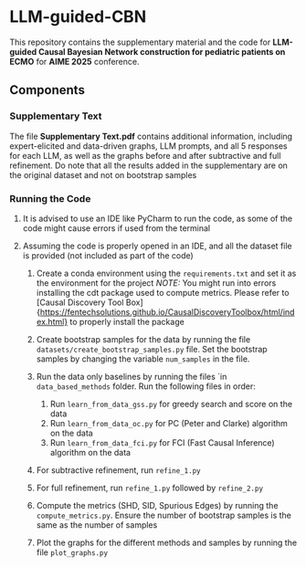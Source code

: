 # LLM-guided-CBN
This repository contains the supplementary material and the code for **LLM-guided Causal Bayesian Network construction for pediatric patients on ECMO** for **AIME 2025** conference.


## Components
### Supplementary Text
The file **Supplementary Text.pdf** contains additional information, including expert-elicited and data-driven graphs, LLM prompts, and all 5 responses for each LLM, as well as the graphs before and after subtractive and full refinement. Do note that all the results added in the supplementary are on the original dataset and not on bootstrap samples

### Running the Code
1. It is advised to use an IDE like PyCharm to run the code, as some of the code might cause errors if used from the terminal

2. Assuming the code is properly opened in an IDE, and all the dataset file is provided (not included as part of the code)
   1. Create a conda environment using the ```requirements.txt``` and set it as the environment for the project
      **NOTE*:* You might run into errors installing the cdt package used to compute metrics. Please refer to [Causal Discovery Tool Box]{https://fentechsolutions.github.io/CausalDiscoveryToolbox/html/index.html} to properly install the
      package

    2. Create bootstrap samples for the data by running the file ```datasets/create_bootstrap_samples.py``` file. Set the bootstrap samples by changing the variable ```num_samples``` in the file.

    3. Run the data only baselines by running the files `in ```data_based_methods``` folder. Run the following files in order:
        1. Run ```learn_from_data_gss.py``` for greedy search and score on the data
        2. Run ```learn_from_data_oc.py``` for PC (Peter and Clarke) algorithm on the data
        3. Run ```learn_from_data_fci.py``` for FCI (Fast Causal Inference) algorithm on the data  

    4. For subtractive refinement, run ```refine_1.py```

    5. For full refinement, run ```refine_1.py``` followed by ```refine_2.py```

    6. Compute the metrics (SHD, SID, Spurious Edges) by running the ```compute_metrics.py```. Ensure the number of bootstrap samples is the same as the number of samples

    7. Plot the graphs for the different methods and samples by running the file ```plot_graphs.py```
